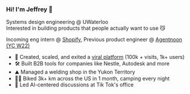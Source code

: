 ### Hi! I'm Jeffrey 👋
Systems design engineering @ UWaterloo <br/>
Interested in building products that people actually want to use 😼 <br/>

Incoming eng intern @ [Shopify](http://shopify.com), Previous product engineer @ [Agentnoon (YC W22)](http://agentnoon.com) <br/>

- 🚀 Created, scaled, and exited a [viral platform](https://www.uwsummit.ca) (100k + visits, 1k+ users)  <br/>
- 🛠️ Built B2B tools for companies like Nestle, Autodesk and more <br/>
- ⛰️ Managed a welding shop in the Yukon Territory <br/>
- 🚵‍♂️ Biked 3k+ km across the US in 1 month, camping every night <br/>
- 🤖 Led AI-centered discussions at Tik Tok's office  <br/>


